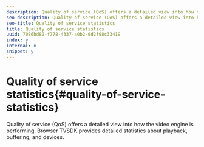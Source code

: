 ```yaml
---
description: Quality of service (QoS) offers a detailed view into how the video engine is performing. Browser TVSDK provides detailed statistics about playback, buffering, and devices.
seo-description: Quality of service (QoS) offers a detailed view into how the video engine is performing. Browser TVSDK provides detailed statistics about playback, buffering, and devices.
seo-title: Quality of service statistics
title: Quality of service statistics
uuid: 7086bd80-f778-4337-a0b2-0d2f98c33419
index: y
internal: n
snippet: y
---
```


# Quality of service statistics{#quality-of-service-statistics}

Quality of service (QoS) offers a detailed view into how the video engine is performing. Browser TVSDK provides detailed statistics about playback, buffering, and devices.

